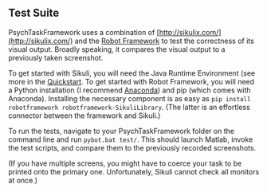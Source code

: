 ## Test Suite

PsychTaskFramework uses a combination of [http://sikulix.com/](http://sikulix.com/) and the [Robot Framework](http://robotframework.org/) to test the correctness of its visual output. Broadly speaking, it compares the visual output to a previously taken screenshot.

To get started with Sikuli, you will need the Java Runtime Environment (see more in the [Quickstart](http://sikulix.com/quickstart/). To get started with Robot Framework, you will need a Python installation (I recommend [Anaconda](https://www.continuum.io/downloads)) and pip (which comes with Anaconda). Installing the necessary component is as easy as `pip install robotframework robotframework-SikuliLibrary`. (The latter is an effortless connector between the framework and Sikuli.)

To run the tests, navigate to your PsychTaskFramework folder on the command line and run `pybot.bat test/`. This should launch Matlab, invoke the test scripts, and compare them to the previously recorded screenshots.

(If you have multiple screens, you might have to coerce your task to be printed onto the primary one. Unfortunately, Sikuli cannot check all monitors at once.)